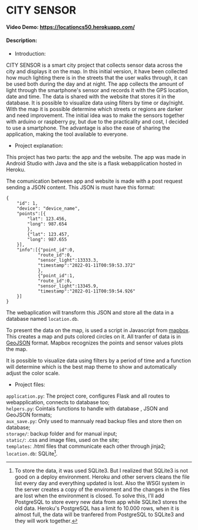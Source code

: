 # CITY SENSOR
#### Video Demo:  https://locationcs50.herokuapp.com/
#### Description:

- Introduction:

CITY SENSOR is a smart city project that collects sensor data across the city and displays it on the map. In this initial version, it have been collected how much lighting there is in the streets that the user walks through, it can be used both during the day and at night.
The app collects the amount of light through the smartphone's sensor and records it with the GPS location, date and time.
The data is shared with the website that stores it in the database. It is possible to visualize data using filters by time or day/night.
With the map it is possible determine which streets or regions are darker and need improvement.
The initial idea was to make the sensors together with arduino or raspberry py, but due to the practicality and cost, I decided to use a smartphone. The advantage is also the ease of sharing the application, making the tool available to everyone.

- Project explanation: 

This project has two parts: the app and the website. The app was made in Android Studio with Java and the site is a flask webapplication hosted in Heroku.

The comunication between app and website is made with a post request sending a JSON content. This JSON is must have this format:
```
{
    "id": 1,
    "device": "device_name",
    "points":[{
        "lat": 123.456, 
        "long": 987.654 
        },
        {"lat": 123.457,
        "long": 987.655 
    }],
    "info":[{"point_id":0,
            "route_id":0,
            "sensor_light":13333.3,
            "timestamp":"2022-01-11T00:59:53.372"
            },
            {"point_id":1,
            "route_id":0,
            "sensor_light":13345.9,
            "timestamp":"2022-01-11T00:59:54.926"
    }]
}
```

The webaplication will transform this JSON and store all the data in a database named `location.db`.

To present the data on the map, is used a script in Javascript from [mapbox](https://docs.mapbox.com/mapbox-gl-js/api/). This creates a map and puts colored circles on it. All tranfer of data is in [GeoJSON](https://geojson.org/) format. Mapbox recognizes the points and sensor values plots the map.

It is possible to visualize data using filters by a period of time and a function will determine which is the best map theme to show and automatically adjust the color scale.  


- Project files: 

`application.py`: The project core, configures Flask and all routes to webapplication, connects to database too;  
`helpers.py`: Cointais functions to handle with database , JSON and GeoJSON formats;  
`aux_save.py`: Only used to mannualy read backup files and store then on database;  
`storage/`: backup folder and for manual input;  
`static/`: .css and image files, used on the site;  
`templates`: .html files that communicate each other through jinja2;  
`location.db`: SQLite[^note].  


[^note]: To store the data, it was used SQLite3. But I realized that SQLite3 is not good on a deploy environment. Heroku and other servers cleans the file list every day and everything updated is lost. Also the WSGI system in the server creates a copy of the enviroment and the changes in the files are lost when the environment is closed. To solve this, I'll add PostgreSQL to store every new data from app while SQLite3 stores the old data.
Heroku's PostgreSQL has a limit fo 10.000 rows, when it is almost full, the data will be tranfered from PostgreSQL to SQLite3 and they will work together.





